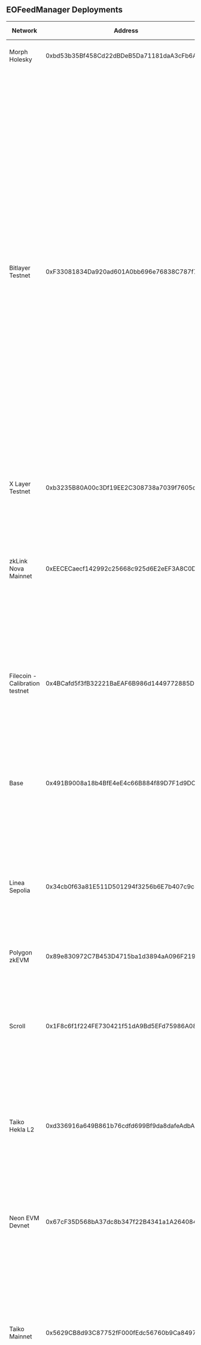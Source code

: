 ## EOFeedManager Deployments

| Network                        | Address                                    | Supported Symbols                                                                                                                                                                                                                                                                                                                                                                                                                                                                                                                                                                                                                                                                          |
| ------------------------------ | ------------------------------------------ | ------------------------------------------------------------------------------------------------------------------------------------------------------------------------------------------------------------------------------------------------------------------------------------------------------------------------------------------------------------------------------------------------------------------------------------------------------------------------------------------------------------------------------------------------------------------------------------------------------------------------------------------------------------------------------------------ |
| Morph Holesky                  | 0xbd53b35Bf458Cd22dBDeB5Da71181daA3cFb6A10 | BTC/USD, ETH/USD, sFRAX/FRAX, sfrxETH/frxETH                                                                                                                                                                                                                                                                                                                                                                                                                                                                                                                                                                                                                                               |
| Bitlayer Testnet               | 0xF33081834Da920ad601A0bb696e76838C787f76F | ADA/USD, APT/USD, ATOM/USD, AUD/USD, AVAX/USD, BCH/USD, BNB/USD, BRL/USD, BTC/USD, CAD/USD, DOGE/USD, DOT/USD, EOS/USD, ETH/USD, ETHx/ETH, EUR/USD, FIL/USD, GBP/USD, ICP/USD, INR/USD, JPY/USD, KAS/USD, KRW/USD, LDO/USD, LEO/USD, LINK/USD, LTC/USD, MATIC/USD, NEAR/USD, NEO/USD, OP/USD, SHIB/USD, SOL/USD, STX/USD, TON/USD, TRX/USD, UNI/USD, USDT/USD, XAG/USD, XAU/USD, XRP/USD, ankerETH/ETH, cbETH/ETH, lsETH/ETH, mETH/ETH, oETH/ETH, osETH/ETH, rETH/ETH, sFRAX/FRAX, sfrxETH/frxETH, stETH/ETH, swETH/ETH, wBETH/ETH                                                                                                                                                         |
| X Layer Testnet                | 0xb3235B80A00c3Df19EE2C308738a7039f7605dd4 | BTC/USD, ETH/USD, sFRAX/FRAX, sfrxETH/frxETH                                                                                                                                                                                                                                                                                                                                                                                                                                                                                                                                                                                                                                               |
| zkLink Nova Mainnet            | 0xEECECaecf142992c25668c925d6E2eEF3A8C0DCE | ARB/USD, BBTC/USD, BBUSD/USD, BTC/USD, BTCT/USD, ETH/USD, M-BTC/USD, MANTA/USD, STONE/ETH, STONE/USD, SolvBTC/USD, SolvBTCm/USD, USDC/USD, USDT/USD, WBTC/USD, pufETH/ETH, pufETH/USD                                                                                                                                                                                                                                                                                                                                                                                                                                                                                                      |
| Filecoin - Calibration testnet | 0x4BCafd5f3fB32221BaEAF6B986d1449772885D1E | AUD/USD, BTC/USD, ETH/USD, EUR/USD, FIL/USD, GBP/USD, LINK/USD, SOL/USD, USDT/USD, XAU/USD, sFRAX/FRAX, sfrxETH/frxETH, stETH/ETH                                                                                                                                                                                                                                                                                                                                                                                                                                                                                                                                                          |
| Base                           | 0x491B9008a18b4BfE4eE4c66B884f89D7F1d9DC7e | AUD/USD, BTC/USD, ETH/USD, EUR/USD, GBP/USD, LINK/USD, SOL/USD, USDT/USD, XAU/USD, sFRAX/FRAX, sfrxETH/frxETH, stETH/ETH, ynETH/ETH                                                                                                                                                                                                                                                                                                                                                                                                                                                                                                                                                        |
| Linea Sepolia                  | 0x34cb0f63a81E511D501294f3256b6E7b407c9c49 | AUD/USD, BTC/USD, ETH/USD, EUR/USD, GBP/USD, LINK/USD, SOL/USD, USDT/USD, XAU/USD, eBTC/BTC, sFRAX/FRAX, sfrxETH/frxETH, stETH/ETH, swBTC/BTC                                                                                                                                                                                                                                                                                                                                                                                                                                                                                                                                              |
| Polygon zkEVM                  | 0x89e830972C7B453D4715ba1d3894aA096F219f02 | BTC/USD, ETH/USD, sFRAX/FRAX, sfrxETH/frxETH                                                                                                                                                                                                                                                                                                                                                                                                                                                                                                                                                                                                                                               |
| Scroll                         | 0x1F8c6f1f224FE730421f51dA9Bd5EFd75986A08F | ETH/USD, STONE/USD, SolvBTC/USD, SolvBTCb/USD, SolvBTCm/USD, USDC/USD, USDT/USD, USDe/USD, WBTC/USD, pufETH/USD, uniETH/USD, weETH/USD, wrsETH/USD, wstETH/USD                                                                                                                                                                                                                                                                                                                                                                                                                                                                                                                             |
| Taiko Hekla L2                 | 0xd336916a649B861b76cdfd699Bf9da8dafeAdbAD | AUD/USD, BTC/USD, ETH/USD, EUR/USD, GBP/USD, LINK/USD, SOL/USD, USDT/USD, XAU/USD, sFRAX/FRAX, sfrxETH/frxETH, stETH/ETH                                                                                                                                                                                                                                                                                                                                                                                                                                                                                                                                                                   |
| Neon EVM Devnet                | 0x67cF35D568bA37dc8b347f22B4341a1A26408497 | ADA/USD, BTC/USD, DOGE/USD, DOT/USD, ETH/USD, LTC/USD, MATIC/USD, SOL/USD, TRX/USD, XRP/USD, sFRAX/FRAX, sfrxETH/frxETH, stETH/ETH                                                                                                                                                                                                                                                                                                                                                                                                                                                                                                                                                         |
| Taiko Mainnet                  | 0x5629CB8d93C87752fF000fEdc56760b9Ca84979a | AUD/USD, BTC/USD, ETH/USD, EUR/USD, GBP/USD, LINK/USD, LRC/USD, SOL/USD, TAIKO/USD, USDC/USD, USDT/USD, XAU/USD, sFRAX/FRAX, sfrxETH/frxETH, stETH/ETH, ynETH/ETH                                                                                                                                                                                                                                                                                                                                                                                                                                                                                                                          |
| Amoy                           | 0x990AF36cc908B673dFCddB3484A6149D9Ec52706 | ADA/USD, APT/USD, ATOM/USD, AUD/USD, AVAX/USD, BCH/USD, BNB/USD, BRL/USD, BTC/USD, CAD/USD, DOGE/USD, DOT/USD, EOS/USD, ETH/USD, ETHx/ETH, EUR/USD, FIL/USD, GBP/USD, ICP/USD, INR/USD, JPY/USD, KAS/USD, KRW/USD, LDO/USD, LEO/USD, LINK/USD, LTC/USD, MATIC/USD, NEAR/USD, NEO/USD, OP/USD, SHIB/USD, SOL/USD, STX/USD, TON/USD, TRX/USD, UNI/USD, USDT/USD, XAG/USD, XAU/USD, XRP/USD, ankerETH/ETH, cbETH/ETH, lsETH/ETH, mETH/ETH, oETH/ETH, osETH/ETH, rETH/ETH, sFRAX/FRAX, sfrxETH/frxETH, stETH/ETH, swETH/ETH, wBETH/ETH                                                                                                                                                         |
| Sepolia                        | 0x538DF563cc3A3b551d8d77d8a37a1F7E23644461 | ADA/USD, APT/USD, ATOM/USD, AUD/USD, AVAX/USD, BCH/USD, BNB/USD, BRL/USD, BTC/USD, CAD/USD, DOGE/USD, DOT/USD, EOS/USD, ETH/USD, EUR/USD, FIL/USD, GBP/USD, ICP/USD, INR/USD, JPY/USD, KAS/USD, KRW/USD, LDO/USD, LEO/USD, LINK/USD, LTC/USD, MATIC/USD, NEAR/USD, NEO/USD, OP/USD, SHIB/USD, SOL/USD, STX/USD, TON/USD, TRX/USD, UNI/USD, USDT/USD, XAG/USD, XAU/USD, XRP/USD, sFRAX/FRAX, sfrxETH/frxETH                                                                                                                                                                                                                                                                                 |
| Blast                          | 0xf5287C417Ec3DeaC99785CFA19E6AA6Ac1F39efb | AVAX/USD, BNB/USD, BTC/USD, ETH/USD, FTM/ETH, MATIC/USD                                                                                                                                                                                                                                                                                                                                                                                                                                                                                                                                                                                                                                    |
| GoChain Testnet                | 0xD6BbDE9174b1CdAa358d2Cf4D57D1a9F7178FBfF | BTC/USD, ETH/USD                                                                                                                                                                                                                                                                                                                                                                                                                                                                                                                                                                                                                                                                           |
| Polygon zkEVM Cardona Testnet  | 0x8AF367b161FA897FA7e89262c9b4ECB8BC0D7d56 | BTC/USD, ETH/USD, sFRAX/FRAX, sfrxETH/frxETH                                                                                                                                                                                                                                                                                                                                                                                                                                                                                                                                                                                                                                               |
| Base Sepolia Testnet           | 0xE195541C2F7553e0c515ddf41D5c06a6930aCF15 | BTC/USD, ETH/USD, sFRAX/FRAX, sfrxETH/frxETH                                                                                                                                                                                                                                                                                                                                                                                                                                                                                                                                                                                                                                               |
| Linea                          | 0xe572bCdCcF558aab7C25e61d92AD6ad24fbbc85d | AVAX/USD, BBTC/USD, BBUSD/USD, BNB/USD, ETH/USD, FTM/USD, M-BTC/USD, STONE/USD, SolvBTC/USD, SolvBTCb/USD, SolvBTCm/USD, USDC/USD, WBTC/USD, ezETH/USD, uniEUSD/USD, weETH/USD, wrsETH/USD, wstETH/USD                                                                                                                                                                                                                                                                                                                                                                                                                                                                                     |
| Berachain bArtio               | 0x892684F9E6c13543636817669Acfa2d6FeE499D3 | BTC/USD, DAI/USD, ETH/USD, USDC/USD, USDT/USD, sFRAX/FRAX, sfrxETH/frxETH                                                                                                                                                                                                                                                                                                                                                                                                                                                                                                                                                                                                                  |
| Scroll Sepolia Testnet         | 0xd9Cb7eE6AC506FA32f1A14b0E0988692BF5937A9 | AUD/USD, BTC/USD, ETH/USD, EUR/USD, GBP/USD, LINK/USD, SOL/USD, USDT/USD, XAU/USD, sFRAX/FRAX, sfrxETH/frxETH, stETH/ETH                                                                                                                                                                                                                                                                                                                                                                                                                                                                                                                                                                   |
| Movement EVM Testnet           | 0xB8531fdf2DEE5b8402a5dB7b78C70104417C4e0B | AUD/USD, BTC/USD, ETH/USD, EUR/USD, GBP/USD, LINK/USD, SOL/USD, USDT/USD, XAU/USD, sFRAX/FRAX, sfrxETH/frxETH, stETH/ETH                                                                                                                                                                                                                                                                                                                                                                                                                                                                                                                                                                   |
| Mode                           | 0x844C5E6b307A434fA97E013fd00C61168dCE4697 | ETH/USD, M-BTC/USD, MODE/USD, STONE/USD, USDC/USD, USDT/USD, ezETH/USD, weETH/USD, wrsETH/USD                                                                                                                                                                                                                                                                                                                                                                                                                                                                                                                                                                                              |
| Mode Testnet                   | 0x8c227A18C51a0437C6e57F495573a59638ac35E9 | BTC/USD, ETH/USD, sFRAX/FRAX, sfrxETH/frxETH                                                                                                                                                                                                                                                                                                                                                                                                                                                                                                                                                                                                                                               |
| Holesky                        | 0x723BD409703EF60d6fB9F8d986eb90099A170fd0 | ADA/USD, APT/USD, ATOM/USD, AUD/USD, AVAX/USD, BCH/USD, BNB/USD, BRL/USD, BTC/USD, CAD/USD, DAI/USD, DOGE/USD, DOT/USD, EOS/USD, ETH/USD, ETHx/ETH, EUR/USD, FIL/USD, FTM/ETH, GBP/USD, ICP/USD, INR/USD, JPY/USD, KAS/USD, KRW/USD, LDO/USD, LEO/USD, LINK/USD, LTC/USD, MATIC/USD, NEAR/USD, NEO/USD, OP/USD, SHIB/USD, SOL/USD, STONE/ETH, STX/USD, TON/USD, TRX/USD, UNI/USD, USDC/USD, USDT/USD, XAG/USD, XAU/USD, XRP/USD, ankerETH/ETH, cbETH/ETH, eBTC/BTC, ezETH/ETH, lsETH/ETH, mETH/ETH, oETH/ETH, osETH/ETH, pufETH/ETH, rETH/ETH, rsETH/ETH, rswETH/ETH, sFRAX/FRAX, sfrxETH/frxETH, stETH/ETH, swBTC/BTC, swETH/ETH, uniETH/ETH, wBETH/ETH, weETH/ETH, weETHs/ETH, ynETH/ETH |

## EOFeedAdapter Deployments

| Network                        | Symbol                    | Address                                    |
| ------------------------------ | ------------------------- | ------------------------------------------ |
| Morph Holesky                  | BTC/USD                   | 0x185170f20aAcf5A5cab70A76c79fD53767f14cd2 |
| Morph Holesky                  | ETH/USD                   | 0x748D8Aa7edc49E928f6D12A64AaFbb225cBa56fC |
| Morph Holesky                  | sFRAX/FRAX                | 0x6B2EDF51ea8c98A53594a74b3996c3A796F1D42f |
| Morph Holesky                  | sfrxETH/frxETH            | 0x968aa7F822934908F3FE645E372a5A587b9BcDbB |
| Bitlayer Testnet               | ADA/USD                   | 0xb855Ad363928f4833a24dB07b718CEb070f8C5ca |
| Bitlayer Testnet               | APT/USD                   | 0x9cb71828F7506bcA26F6C475Dfc28ffc5A502f08 |
| Bitlayer Testnet               | ATOM/USD                  | 0x143396c286299896862d705505B55b77AC7e0e2F |
| Bitlayer Testnet               | AUD/USD                   | 0x7b89Fdc598AF5d6Ca609307A7D0713a3Eb6867a9 |
| Bitlayer Testnet               | AVAX/USD                  | 0x08039C7CC30fcCe80b45b810b012b92420846dF9 |
| Bitlayer Testnet               | BCH/USD                   | 0x81B22DDc140C822EE4eD11e77cf0C5b8a92F362B |
| Bitlayer Testnet               | BNB/USD                   | 0x8D45AE571feA5719f15B51E2aa684fB3FF6d20a2 |
| Bitlayer Testnet               | BRL/USD                   | 0x8e30542009822019283225A59Eb5463135eA778f |
| Bitlayer Testnet               | BTC/USD                   | 0x165F97586cd7689ED0Aa5500A97E14E87F3a87BF |
| Bitlayer Testnet               | CAD/USD                   | 0xeCe636195C77181f88E077b472f62255A150624B |
| Bitlayer Testnet               | DOGE/USD                  | 0xcDA48722047e2C206647a78C6C74060b7925275B |
| Bitlayer Testnet               | DOT/USD                   | 0xd3E1a16304e17Dab85447155585A1707B5A8d9f8 |
| Bitlayer Testnet               | EOS/USD                   | 0x2966f5e1449D5ff7686e22e9b8096841e683092E |
| Bitlayer Testnet               | ETH/USD                   | 0xadB21914FaD3dca0B4725eb22813655d7C45A2bE |
| Bitlayer Testnet               | ETHx/ETH                  | 0x551231517a1C4D2C27FcB3D8a275a44B7644eAD6 |
| Bitlayer Testnet               | EUR/USD                   | 0x4dF0998e65c3C0733FAC56C11440D5f053e03aF7 |
| Bitlayer Testnet               | FIL/USD                   | 0x722fD8566e52627f181554166C4Ba0eB847DBEe9 |
| Bitlayer Testnet               | GBP/USD                   | 0x8347C5fdF99d292f978c95Efd9D61e5067F4D3D8 |
| Bitlayer Testnet               | ICP/USD                   | 0x615B1A26BFc4636fbc7242ae480c1AA45B27fe0d |
| Bitlayer Testnet               | INR/USD                   | 0x4c710BeBC8fd48d8a4Ae77b85aED5b87b0A18144 |
| Bitlayer Testnet               | JPY/USD                   | 0x202478ac40b5dcB474db35e259Cabb7aa64a951a |
| Bitlayer Testnet               | KAS/USD                   | 0xD264368334AA061b73DdF7e7eD911180708e1645 |
| Bitlayer Testnet               | KRW/USD                   | 0xd9332d3486e00499667e3a962a34E21a647C1533 |
| Bitlayer Testnet               | LDO/USD                   | 0x89412BDAbea1C292254f3167e167bd06950e0ef6 |
| Bitlayer Testnet               | LEO/USD                   | 0x441Ec9Ce3E1B515237711FCE78c325EA03Dd066E |
| Bitlayer Testnet               | LINK/USD                  | 0xdB9efE621Af8Bd359135c41221F61Ab59B4ee99f |
| Bitlayer Testnet               | LTC/USD                   | 0x97dFf5A7Aa0A736388D9ee02010A655eA7fCFCa3 |
| Bitlayer Testnet               | MATIC/USD                 | 0x58C2E1C2C8eA6dc765b1f56Eb81C890BEB5231E7 |
| Bitlayer Testnet               | NEAR/USD                  | 0x0A33Ca3f69DdF70edA6AF26f3516589b22b9AD55 |
| Bitlayer Testnet               | NEO/USD                   | 0x078b173e2C286Bd4F20221131B9ad5C919f4C744 |
| Bitlayer Testnet               | OP/USD                    | 0xC6BA3a880c89a1db60a9f41AB84C81E548342f04 |
| Bitlayer Testnet               | SHIB/USD                  | 0x390Eb4650f2E73e24C6f57ad48fc68D7C28F600E |
| Bitlayer Testnet               | SOL/USD                   | 0x432E6478e9C83d7B1dE566F36ce3873916cf57A2 |
| Bitlayer Testnet               | STX/USD                   | 0xC1Cf10B7769a795d1Dfc91B8D947c574581fe23B |
| Bitlayer Testnet               | TON/USD                   | 0x2A74070B76b1c45475Da45E5d66444cD9D54423a |
| Bitlayer Testnet               | TRX/USD                   | 0x557B0CAE952Bc52d11Bfa049282E21808083171E |
| Bitlayer Testnet               | UNI/USD                   | 0xfb2515Df69e4aBc4fD702743999655C11F134753 |
| Bitlayer Testnet               | USDT/USD                  | 0x421259f16EC3cEA966725Beb2D8611183e077CD6 |
| Bitlayer Testnet               | XAG/USD                   | 0xc5e69e507FBf8f1B84A7a3728c42f28cD430fb05 |
| Bitlayer Testnet               | XAU/USD                   | 0x1cCD9CF271be29b53ce18Ed19DCa0198ddda30B0 |
| Bitlayer Testnet               | XRP/USD                   | 0xb3134AE991928920bA564D29058Cb23Eb48EAb2F |
| Bitlayer Testnet               | ankerETH/ETH              | 0xef60EF01d88dA84513DE454bCcfE13Baa4093441 |
| Bitlayer Testnet               | cbETH/ETH                 | 0x282eA67950489FCE176E470d62E4ddEF170aECE9 |
| Bitlayer Testnet               | lsETH/ETH                 | 0xCa329AC7eeCF2fa3a69cb6bc62bd41e433ADd200 |
| Bitlayer Testnet               | mETH/ETH                  | 0xbE181af28b75CB7E4B2a355FdD59bd01b326c597 |
| Bitlayer Testnet               | oETH/ETH                  | 0x50E61B5C8172BBf82674c68aeFA31B6838d904E2 |
| Bitlayer Testnet               | osETH/ETH                 | 0x119ee33125c96F6f4c260AB25638AA5A9d9f7119 |
| Bitlayer Testnet               | rETH/ETH                  | 0x4BD95F68A1c338910E60c00Ee904BC9C23Ce8bE7 |
| Bitlayer Testnet               | sFRAX/FRAX                | 0x64a54AD6B4BeA6B5d5958859c2BF6cd02525e9DE |
| Bitlayer Testnet               | sfrxETH/frxETH            | 0x53430aA3656f7e5183E8626D3295d7042e3e1DF3 |
| Bitlayer Testnet               | stETH/ETH                 | 0x200fEB8216fE6F6C6604B61f92A8d5D5C16cCfA1 |
| Bitlayer Testnet               | swETH/ETH                 | 0x83D5CE8723f8aE145c16b36fbD5F5a25dFE7D285 |
| Bitlayer Testnet               | wBETH/ETH                 | 0x2c25168a142da6370795D74CebA90CDd5923C55c |
| X Layer Testnet                | BTC/USD                   | 0x951061CF0EDF4bE6350261abB75A8F2108cBC16d |
| X Layer Testnet                | ETH/USD                   | 0x21d3BC521C68801f5fC4fb1c88C305b24ab85835 |
| X Layer Testnet                | sFRAX/FRAX                | 0x4CD5EBde6F1509492F919c38E33740D0862afab0 |
| X Layer Testnet                | sfrxETH/frxETH            | 0xBe639791b56078FECa44AF6bBc9AF1A2C0E02155 |
| zkLink Nova Mainnet            | BTC/USD                   | 0x8d718854B469F87C708ED00842084e21684E649f |
| zkLink Nova Mainnet            | BTC/USD (8 decimals)      | 0xEC4e9989e6b8433fbc0b2A1D96CcC37A4c67FAB5 |
| zkLink Nova Mainnet            | ETH/USD                   | 0xF2c007b7392d05A58A68D9eC22599d6C444Af8a4 |
| zkLink Nova Mainnet            | ETH/USD (8 decimals)      | 0xe28AEbAa3Ec11B0a4a5FaF69ef3e84D985DdE27c |
| zkLink Nova Mainnet            | USDT/USD                  | 0xEd4cFfD935f97872E790Cadf47aE749df2A014F9 |
| zkLink Nova Mainnet            | USDT/USD (8 decimals)     | 0x0c4516a820D22e790D495bEB7555c5edb65F1136 |
| zkLink Nova Mainnet            | USDC/USD                  | 0x7146E6B0538308Daad8E54604F9C60aF80cc102e |
| zkLink Nova Mainnet            | USDC/USD (8 decimals)     | 0x258b3411bd7EE5cCFc431B6fb2a606febd9df1d0 |
| zkLink Nova Mainnet            | pufETH/ETH                | 0xC4eCB78d1E29a9E4cCa639D64C5C3Fc75E36D1Eb |
| zkLink Nova Mainnet            | STONE/ETH                 | 0x0D7DBA084e45fE6777812EA7ffB17f3C0863526C |
| zkLink Nova Mainnet            | MANTA/USD                 | 0x79624c2B57c312aCBd79b26B531dD9b29A7afBb7 |
| zkLink Nova Mainnet            | MANTA/USD (8 decimals)    | 0x1603bA93278584778ACb61FD6E1e83A8745eA68d |
| zkLink Nova Mainnet            | ARB/USD                   | 0x684007a99E9A6FCACc65B42b03746faC36Fe6eB6 |
| zkLink Nova Mainnet            | ARB/USD (8 decimals)      | 0x19d9f02E3E8A74476A27661dedf5f78E499B8dF9 |
| zkLink Nova Mainnet            | BTCT/USD                  | 0x86EaE512798bA5C6f8B74978Cda821c700993dfC |
| zkLink Nova Mainnet            | BTCT/USD (8 decimals)     | 0x7746b87d278Eb295c34C56e6DBFeDDa136F00B41 |
| zkLink Nova Mainnet            | SolvBTC/USD               | 0xE9eD6ceF4a64823D605bca1B49D727E2c7e058d5 |
| zkLink Nova Mainnet            | SolvBTC/USD (8 decimals)  | 0x37119C5Afa7A1f3E51919776B3DB3c9831F511Fb |
| zkLink Nova Mainnet            | M-BTC/USD                 | 0x8efCA6D1020038B8Cbc98ae44Ca79c44A2D17237 |
| zkLink Nova Mainnet            | M-BTC/USD (8 decimals)    | 0x03Ff1A38ddD6Bad6338723b98b0f38daAdae4298 |
| zkLink Nova Mainnet            | BBTC/USD                  | 0x830E441E99Bf49F654de2dDB6B7e9df867b83d48 |
| zkLink Nova Mainnet            | BBTC/USD (8 decimals)     | 0x5fAfd80ceF6BFb8eBf9876077f2E6b9532170E4e |
| zkLink Nova Mainnet            | BBUSD/USD                 | 0xE08c27ca8507f56f324Ed029898Bdb99Dec89b8D |
| zkLink Nova Mainnet            | BBUSD/USD (8 decimals)    | 0x6B60fce1DF3cD674F0ECC07D332cBd784e382ED8 |
| zkLink Nova Mainnet            | pufETH/USD                | 0x8b54a4642B61c6cD652efEE6e55D0a15C6d0A478 |
| zkLink Nova Mainnet            | pufETH/USD (8 decimals)   | 0x689D165052288297b8240f55059DAec51C3CA0F4 |
| zkLink Nova Mainnet            | STONE/USD                 | 0x872eEdf3485122B973a8Bd14b007aceF14f2F67c |
| zkLink Nova Mainnet            | STONE/USD (8 decimals)    | 0xed4370303dED4b82e9B0F06Fd0BD0344E58c633e |
| zkLink Nova Mainnet            | WBTC/USD                  | 0xfC9cf84887ef1C737Bf648923e89819077BCFf69 |
| zkLink Nova Mainnet            | WBTC/USD (8 decimals)     | 0xC9B6c0d45173C2FF5b87222281D2D9fd9a78CD7f |
| zkLink Nova Mainnet            | SolvBTCm/USD              | 0x95A9eBa556DdC9501e2e4240Dd99b60d96efeAf9 |
| zkLink Nova Mainnet            | SolvBTCm/USD (8 decimals) | 0xd18a24341a82d4Aa5f2e6f554093E2292Cd956C7 |
| Filecoin - Calibration testnet | AUD/USD                   | 0x6243357B9241Fe9C3BAfbA79DeD3300a855113FA |
| Filecoin - Calibration testnet | BTC/USD                   | 0x705256d9B37950628F97A1a8De7Ab557345a0A80 |
| Filecoin - Calibration testnet | ETH/USD                   | 0x2bada837140A310f4A1d9D0e7fab114da6b87031 |
| Filecoin - Calibration testnet | EUR/USD                   | 0x7C01e105B9c3772Bc72ef55F450b9B96f81EDE82 |
| Filecoin - Calibration testnet | FIL/USD                   | 0x335C47CF754cf7f5d6DF78EF9fAb065aa5988D89 |
| Filecoin - Calibration testnet | GBP/USD                   | 0x2Af9bb239936aC3e5a35CC804CD09a8CF3B589e7 |
| Filecoin - Calibration testnet | LINK/USD                  | 0x7E8326Fd75aCa5A7dF43E999A1119c392EDFC93a |
| Filecoin - Calibration testnet | SOL/USD                   | 0x7E3e2953d69890f6B7E5831144986113E9199593 |
| Filecoin - Calibration testnet | USDT/USD                  | 0x30f43F80279b7BB1b9206896DB90Aabf69494c16 |
| Filecoin - Calibration testnet | XAU/USD                   | 0x8609B3087D473cD2B6bc7674dD54FF13c909027f |
| Filecoin - Calibration testnet | sFRAX/FRAX                | 0xd56f6CC400f3bFC77faeC4bBb1e0400c6A26A925 |
| Filecoin - Calibration testnet | sfrxETH/frxETH            | 0x626A1Cb309289Eb542710D6093C6341562769983 |
| Filecoin - Calibration testnet | stETH/ETH                 | 0x0834Bb4baf2758a3642636C89D18F97ED6672D1C |
| Base                           | AUD/USD                   | 0x4072177C6aB454510983C301fD2060b02D8Cb52D |
| Base                           | BTC/USD                   | 0x05dF91Ec5e5B223Df89E409E01CbE5cB44369F8B |
| Base                           | ETH/USD                   | 0x97C97F24650e222aFF5EF8e2B2F610dACD186731 |
| Base                           | EUR/USD                   | 0x9Cf7871391BdA5DB24abE87Ae20d2149F3Fe9C68 |
| Base                           | GBP/USD                   | 0x21F38dCA23aBF45F5848303b99Ba512C910F82f9 |
| Base                           | LINK/USD                  | 0x8CBfd860E3BD40911d7f71797DC68Dfe3f1AF830 |
| Base                           | SOL/USD                   | 0x1Bd39aA372dC912deab00bAB0ee80C1767e16e24 |
| Base                           | USDT/USD                  | 0x418005Deca2fBdEa5ed9c988B1447599Bc600E3e |
| Base                           | XAU/USD                   | 0xa3c8DE7fb75015dd39e9de287234C7C4C00E83d8 |
| Base                           | sFRAX/FRAX                | 0xbA2AB82885e5df1669189f93Ec515694CbcF4128 |
| Base                           | sfrxETH/frxETH            | 0x5eAb412237F159b3F1ED5755B48F04d48f301A4F |
| Base                           | stETH/ETH                 | 0xDb13C5667e59576BFd8dDa083330C733E7497c63 |
| Base                           | ynETH/ETH                 | 0x65Ae07DA9E3B2ffc6a569D8Cb1F880e04a9B37bb |
| Linea Sepolia                  | AUD/USD                   | 0x64886Ce45C88BBe6c7D2225A0f5b4081623309e3 |
| Linea Sepolia                  | BTC/USD                   | 0xd21c79a509296234269c7cF49537E10b077C882C |
| Linea Sepolia                  | ETH/USD                   | 0x8393197b0eE1a78CEA179CBA5A2Ad8497B9b9c3B |
| Linea Sepolia                  | EUR/USD                   | 0x5C195E0911ec99345C0F43332d7BFcb156189233 |
| Linea Sepolia                  | GBP/USD                   | 0x4D57C4Fa1B63041303fADd7d3401D6050430faf8 |
| Linea Sepolia                  | LINK/USD                  | 0xFfE52F120d3c988Ad7f6543f1460f5d368F79B01 |
| Linea Sepolia                  | SOL/USD                   | 0xf9C20E4EBd624e1f65D0D177dC8FAC5db7595E70 |
| Linea Sepolia                  | USDT/USD                  | 0x16D93fE7750eff465d8cD0aF4508FAD13d184dD0 |
| Linea Sepolia                  | XAU/USD                   | 0xd85A2866333cE1aeb8Aa31502ab275864912cb51 |
| Linea Sepolia                  | eBTC/BTC                  | 0xdF2823B2cAA4C5c77Cc209be31DAFdaE3A88b719 |
| Linea Sepolia                  | sFRAX/FRAX                | 0xD1f114DBB13e021D9CFeB53B21B4f647B50E2Bf7 |
| Linea Sepolia                  | sfrxETH/frxETH            | 0x88eDC5A5cbB9D7dA0BF5131b1d4AAbFF08C46F76 |
| Linea Sepolia                  | stETH/ETH                 | 0x854216C6070245C361964be54FD458A7eec43EBd |
| Linea Sepolia                  | swBTC/BTC                 | 0xE17328c46002a344b051e0FA3312A53D17E2b86b |
| Polygon zkEVM                  | BTC/USD                   | 0x69F0eDb06B031fF24592a30c900467dAa1989288 |
| Polygon zkEVM                  | ETH/USD                   | 0xDa2F54B9ed722CCd846240bd21D6e121851AA18c |
| Polygon zkEVM                  | sFRAX/FRAX                | 0x36816D4eC751424ef010D75a11205bCdC59d669E |
| Polygon zkEVM                  | sfrxETH/frxETH            | 0x7f9362ee89ca2c4d31d3Ce7aBA6aa6B2406E0A54 |
| Scroll                         | ETH/USD                   | 0x4b23c22Bfb67854355B4849F89bd54FaD531C819 |
| Scroll                         | ETH/USD (8 decimals)      | 0xc8C1a9D869d85b70f1A6062D95d5F4D7dF7cb9Ae |
| Scroll                         | USDT/USD                  | 0x27BB07236F99FD5E76071EA62b2a1Dae50E539F9 |
| Scroll                         | USDT/USD (8 decimals)     | 0xD69be4CB41A05e3293f1Af3DF07C5f9D7F437FD9 |
| Scroll                         | USDC/USD                  | 0xdbE5c9C50f59B68C5aD58E9d6e46214cE966A661 |
| Scroll                         | USDC/USD (8 decimals)     | 0x78d613da0e7EE0dA0cF88676Bd3e48350fEc76D4 |
| Scroll                         | STONE/USD                 | 0x5B46B30fd0a47aab5a72a89bc49234f0cBF6190c |
| Scroll                         | STONE/USD (8 decimals)    | 0x80275fF847E8Dcf8d27Fe8C40a89B5940D869991 |
| Scroll                         | WBTC/USD                  | 0xFAaac87a45bCb39C318615BfBadbE396533eC460 |
| Scroll                         | WBTC/USD (8 decimals)     | 0x7A7eeA8d6c68824144b685c1231617C34294C702 |
| Scroll                         | weETH/USD                 | 0x4E0DDc4F9FE31455bcEF32B87fb9c74D8C7A84eD |
| Scroll                         | weETH/USD (8 decimals)    | 0xDE84731EBCfcAcAfB5F857392bcdC27d32A701d7 |
| Scroll                         | pufETH/USD                | 0xED5cc1a33102F130c7F0E59cbC592eeBeeB5D66c |
| Scroll                         | pufETH/USD (8 decimals)   | 0xbE98CE9e43E7496aE92363974CD0ae7A608EC694 |
| Scroll                         | uniETH/USD                | 0x46cBbC7c24B86Dc605AC5781421e1e0A6296fcea |
| Scroll                         | uniETH/USD (8 decimals)   | 0x92978b69ED8fc5618FfA707868Fa730B687Fb898 |
| Scroll                         | wrsETH/USD                | 0x4827c39eA8f3eeAc1f66590f394AA35333327eC0 |
| Scroll                         | wrsETH/USD (8 decimals)   | 0x08f5a540A48d1a91e97CaeA066dB90c9c63Bf6D9 |
| Scroll                         | SolvBTC/USD               | 0x7A05F4F3353A2509Fe6B2FeDE96faa9d17bb162a |
| Scroll                         | SolvBTC/USD (8 decimals)  | 0x7C77Ae8492ac6c50890d95d4b0ba3C42f78dD212 |
| Scroll                         | SolvBTCb/USD              | 0x9b462D87d43eA2Fb412e0263d8c9B30a3dbAC2f0 |
| Scroll                         | SolvBTCb/USD (8 decimals) | 0x243cBCB11C685B7ca88472ab3C6F2c587804Fc7d |
| Scroll                         | SolvBTCm/USD              | 0xCBd27d921cED2368414C9ab46549da5B2816080f |
| Scroll                         | SolvBTCm/USD (8 decimals) | 0x5DCcBfEDb4F8750774B5d3e079247d109cB89ec0 |
| Scroll                         | USDe/USD                  | 0x122Fa0e098dc9f9031b25C6B0572Be455Da1BD84 |
| Scroll                         | USDe/USD (8 decimals)     | 0x5E22Fccc027Dff8Ee45819576e7Ee0822955562c |
| Scroll                         | wstETH/USD                | 0x062fF53fC3e4053c5189950D1ABF20a9D54C07a8 |
| Scroll                         | wstETH/USD (8 decimals)   | 0x5F86e1De3dCdb61ADE916c1BFC85F4E047e83588 |
| Taiko Hekla L2                 | AUD/USD                   | 0x6C2E7fdA1C5bB93B9c10AF1c7f516DBE30cD82ab |
| Taiko Hekla L2                 | BTC/USD                   | 0x4A0aDea3d3f27475B52D3b0A201fd15702d9854E |
| Taiko Hekla L2                 | ETH/USD                   | 0x1Ee2487e186e4dcF2446A0E0dE21bf3F906303f2 |
| Taiko Hekla L2                 | EUR/USD                   | 0x4DF9A79d7C5D80718609ECe741EfEc07B19479F0 |
| Taiko Hekla L2                 | GBP/USD                   | 0xb1C902e9472019aF412BA9689D769a58916De9F8 |
| Taiko Hekla L2                 | LINK/USD                  | 0x5AaabDc0685486b4421de719BceEAa8535a0D4cA |
| Taiko Hekla L2                 | SOL/USD                   | 0xe5852e821Ef80227aAe2736766bE4D2dE034A0F3 |
| Taiko Hekla L2                 | USDT/USD                  | 0xe286EE8b802b46f3D1ab05929a7eEF3D9217F183 |
| Taiko Hekla L2                 | XAU/USD                   | 0x8ba129baB3baCEE84A91c24FFb172597dCedc052 |
| Taiko Hekla L2                 | sFRAX/FRAX                | 0xc5Ed688e683fa876907A42d310b01297F43cf791 |
| Taiko Hekla L2                 | sfrxETH/frxETH            | 0xabd27A44C82da8feE2921c743C03f6776e78255a |
| Taiko Hekla L2                 | stETH/ETH                 | 0xd77C1B0E0E0EE7725cEca46fCca81636be8dCF2F |
| Neon EVM Devnet                | ADA/USD                   | 0xA04f9bE3375ca69675329b30C57194FAdDcf0199 |
| Neon EVM Devnet                | BTC/USD                   | 0x7E8772201b1b2a46F0c2dbf89636cD097dB5e8E2 |
| Neon EVM Devnet                | DOGE/USD                  | 0x69d9EA380Ffdce6C450fCAD6706F96c3A2F058b3 |
| Neon EVM Devnet                | DOT/USD                   | 0x99D003ce1266abbb5709a9d6F83Fd1d5d46ec49D |
| Neon EVM Devnet                | ETH/USD                   | 0x320C05c215C3Ec9Eeca51AF47Cb6913A7C737771 |
| Neon EVM Devnet                | LTC/USD                   | 0x72f5125417C5Da95b16A153e9b39a81c255bF47e |
| Neon EVM Devnet                | MATIC/USD                 | 0xBD5a6d0C84d84F5bd7B9f904Dad9c2C78D978216 |
| Neon EVM Devnet                | SOL/USD                   | 0x18aCE21fEF6dB7De1DB6AdCe018F163a61BDC4AE |
| Neon EVM Devnet                | TRX/USD                   | 0xA729854588Ee47684971D90F100DB77F5Cf7a0fD |
| Neon EVM Devnet                | XRP/USD                   | 0xc5F8EA3b511CC718C755Af91A0f7FDf7C1549a6a |
| Neon EVM Devnet                | sFRAX/FRAX                | 0xe0E8eF1e9301281bA631E0eCB01111f1f0BC4a50 |
| Neon EVM Devnet                | sfrxETH/frxETH            | 0xA3F6d3D0a3F433c058b5BC91EE983B1A2B5a7A8d |
| Neon EVM Devnet                | stETH/ETH                 | 0xa22C2c6Cb7276653d4386d9851CBFAABBd737329 |
| Taiko Mainnet                  | AUD/USD                   | 0xd6a07472dbFd5C79bD0e2FD47cc496d6fcCE89a4 |
| Taiko Mainnet                  | BTC/USD                   | 0x489629Df7a01A48f96153b310bfa79A1aACB7Ac0 |
| Taiko Mainnet                  | ETH/USD                   | 0x563E5E0d2EC82e436536fFE6F18C862c98F4DBa5 |
| Taiko Mainnet                  | EUR/USD                   | 0xD65E9002E2108E701c9Df23A8f2594E6AF383298 |
| Taiko Mainnet                  | GBP/USD                   | 0x7b27373e7198cF90EBb4264a5Cd7A37EE4EC212d |
| Taiko Mainnet                  | LINK/USD                  | 0x5346BA1Fa09Ea35FA3AB4caF254F943E83D7B753 |
| Taiko Mainnet                  | LRC/USD                   | 0xbbe6Bf7a638E4e893Fc6Ba8B3D6B7D14d2E11FA2 |
| Taiko Mainnet                  | SOL/USD                   | 0x9e62495a387e3dC2323D307F061b1F56e3123952 |
| Taiko Mainnet                  | TAIKO/USD                 | 0x13bC1C8c5Dd633C6f26Cf66CC2BaCc6F94D5e2a7 |
| Taiko Mainnet                  | USDC/USD                  | 0x4066972e98B9413Ce8C78f95A71B1c183c4972f2 |
| Taiko Mainnet                  | USDT/USD                  | 0x8bD7e8E75f10294b57c5199b6fcF64E4FbbCdc63 |
| Taiko Mainnet                  | XAU/USD                   | 0xade7bBcD68145Df861dD632F41256EF3D84dC567 |
| Taiko Mainnet                  | sFRAX/FRAX                | 0x6E1FbAFeaaC3D1489B3987282d9cD3fd47F30D66 |
| Taiko Mainnet                  | sfrxETH/frxETH            | 0x2feE5831c737B2a304f571FbC0A46F73Bd493B59 |
| Taiko Mainnet                  | stETH/ETH                 | 0x129625a4980F5AA72B8FEF932d0AEccE2E6984a7 |
| Taiko Mainnet                  | ynETH/ETH                 | 0x7C8EFcBbC9a45ec429Ae475c9EE7EFCb044a1094 |
| Amoy                           | ADA/USD                   | 0x4b841bE456dA135CCb2e666C2a60471cf1B1A3fb |
| Amoy                           | APT/USD                   | 0x4bD274CE1374AC7eAAB6246DC2a7B0dDb823182e |
| Amoy                           | ATOM/USD                  | 0xbC871398b465b001c489563369110146B0539A90 |
| Amoy                           | AUD/USD                   | 0x906aEF0B7F5EbC1933a16a5b0cDC6A27da3B9eEA |
| Amoy                           | AVAX/USD                  | 0xc52294A635ac9B5Af9Af2Cd48C7182b9540664f3 |
| Amoy                           | BCH/USD                   | 0x80C1E9a3c9A1A4Dc4781AcEC44407AF6EE32faaB |
| Amoy                           | BNB/USD                   | 0x2C48470038A1D24Ab73C9b283Fa2C507fF331DcB |
| Amoy                           | BRL/USD                   | 0x6A71af754544C485AbF9ED04E170FE0730e3B163 |
| Amoy                           | BTC/USD                   | 0xEff9941e2F83A39ac37d5b79089C7d6eb7CA4FD7 |
| Amoy                           | CAD/USD                   | 0xCDb8aA24FB348D7f6eD03a2417207d1Ad20b8c26 |
| Amoy                           | DOGE/USD                  | 0x03377811aB5627A4810C26B285a020335f914b3c |
| Amoy                           | DOT/USD                   | 0xE31C4707eF2cAE3F333943C1ebEC4d540f5EFf10 |
| Amoy                           | EOS/USD                   | 0xE00a9835EB0B1c4908203c33642bf802DB61396B |
| Amoy                           | ETH/USD                   | 0x7D706B4D623e981E2AD04769274037E2B90990EA |
| Amoy                           | ETHx/ETH                  | 0x5E19e58DC5E0b7e1b50F76294055e71f78926456 |
| Amoy                           | EUR/USD                   | 0xA05aED7e4A876DFD6086057a91DA89e0F09FFdE6 |
| Amoy                           | FIL/USD                   | 0x171C05aAC9db916d8BE2a0B29881CD05F04c67bF |
| Amoy                           | GBP/USD                   | 0xb0E8e08260ac9482706BE62A04f88f1eA44EeEbc |
| Amoy                           | ICP/USD                   | 0x38Cc357896D6714849F4b01c6772ee1514a36F24 |
| Amoy                           | INR/USD                   | 0xeDcD07BCc24378f3a895b915A363476E12B120Dd |
| Amoy                           | JPY/USD                   | 0xa1764Fc5F1A47cF99375e0e26841C48d25083A11 |
| Amoy                           | KAS/USD                   | 0x157afE9543958e630bc9E279eAB9c9Aa3e6157d2 |
| Amoy                           | KRW/USD                   | 0x7C0A96351e3b5C48B3Af22e6a98d3a95D727ba23 |
| Amoy                           | LDO/USD                   | 0x4d078e9ab9F966fe759631235371fa3fcE06e2BB |
| Amoy                           | LEO/USD                   | 0xf9763B3502B4657210fc964791F70aaa38CEAefa |
| Amoy                           | LINK/USD                  | 0xFd4C3D545332C16dE431F051F2a42329A9F64D88 |
| Amoy                           | LTC/USD                   | 0xa2dCD1c4836450EAfb0F0695CacB2f6484504be4 |
| Amoy                           | MATIC/USD                 | 0x873E8709F757a1f89a22893ff40583A7747508ca |
| Amoy                           | NEAR/USD                  | 0xB6e70900D0fC23d26eAc04fCC4AaFE642218E1e6 |
| Amoy                           | NEO/USD                   | 0xb9646fc57d750F3c19C1aB417f5Fe835045be1BF |
| Amoy                           | OP/USD                    | 0x059DFE0ddcf3062135dcB14618E31944B6CdE4e2 |
| Amoy                           | SHIB/USD                  | 0x52678E7e0D287F44cC45c2384Da2cF8D3eF83e87 |
| Amoy                           | SOL/USD                   | 0xd546fC0a4406c13FD326D9c0d817C9016851C978 |
| Amoy                           | STX/USD                   | 0x4f83992B05037A7EdEdeB5C1665Aa2BF61ab2644 |
| Amoy                           | TON/USD                   | 0xDF324e348C9393FA5cBdB1a0a1a11e1E73799018 |
| Amoy                           | TRX/USD                   | 0x34A425FD96eF51DBC2c7cE794B77662dEf3dAFdE |
| Amoy                           | UNI/USD                   | 0x6253e8B5b132B785d5c2178e021F02dcD12213C4 |
| Amoy                           | USDT/USD                  | 0x08221fdE81bA6a8986d58Deeb1C0165792D77Ccd |
| Amoy                           | XAG/USD                   | 0xbBa3419aa4F15832FCC877eDA92a64Bd7166b3d4 |
| Amoy                           | XAU/USD                   | 0x92201636AAeeAdC7E30A34574D9E3b388617d45f |
| Amoy                           | XRP/USD                   | 0x2B2C51F1d46124cF8702fDF637d08CB6C217FAea |
| Amoy                           | ankerETH/ETH              | 0xe86B0e17eC01aF61c0ed3534dC20a63D01980AFE |
| Amoy                           | cbETH/ETH                 | 0x03aD3111515f9EDd4CA651e247E832c53D4D81ee |
| Amoy                           | lsETH/ETH                 | 0xF5716D630541B063912e665325563E024b94aeAf |
| Amoy                           | mETH/ETH                  | 0xec79f7c81a4e0c9e86Ce1C46328a2701fB047fE3 |
| Amoy                           | oETH/ETH                  | 0xc224F67974067c4694742aAb98e363a0dd174D17 |
| Amoy                           | osETH/ETH                 | 0xa5501a943476E44C823B574d3Fff87CD1B025488 |
| Amoy                           | rETH/ETH                  | 0xec0726d976b608A64c0DAAf17A853429AA37dd2f |
| Amoy                           | sFRAX/FRAX                | 0xaa74EdC555e81C9Bc218Ce03e5fb46657D9eeF94 |
| Amoy                           | sfrxETH/frxETH            | 0xBa05475e3A6E21256e3e19339EF4E721E5AE37FA |
| Amoy                           | stETH/ETH                 | 0xFeD4b84878853E9ff4C164c49054135b2d8a1e50 |
| Amoy                           | swETH/ETH                 | 0x6dEe41f7CE9714D794Df29c6e1a295F46c0e0E44 |
| Amoy                           | wBETH/ETH                 | 0x291158361f15a59Bda20366CA6747D01ABb01Ade |
| Sepolia                        | ADA/USD                   | 0x26493089bd490fcf8Be310fF4E1532a650C7cCae |
| Sepolia                        | APT/USD                   | 0xAA58A21aB58Beb6E0A0c41f5Ac9D68DfaAc53ebb |
| Sepolia                        | ATOM/USD                  | 0x9633cA75c28445c95A26F7A1bB207bFFAA51e733 |
| Sepolia                        | AUD/USD                   | 0xd3e372756C328Dd157Bf844f75CB2246cD92E22a |
| Sepolia                        | AVAX/USD                  | 0xbC0BC9Bd93E60bD01F358D56Fa6497D59be259B2 |
| Sepolia                        | BCH/USD                   | 0xf1551b01db85907831f56523Dc3E22E77F85c8EC |
| Sepolia                        | BNB/USD                   | 0x402e414b4a340Cc354B88326374E0Cb34e42de52 |
| Sepolia                        | BRL/USD                   | 0xD0F595643Bc58D6d5153415f58c798Cd16835b7c |
| Sepolia                        | BTC/USD                   | 0x06Bfb53CBD1cfCC9952079D1ce499FF3B6162132 |
| Sepolia                        | CAD/USD                   | 0xCbF714CC00EAd82Df10F56aabe879338bD848C29 |
| Sepolia                        | DOGE/USD                  | 0x2BDC37fF5a03b947024B5229e23e44A14C02eA8f |
| Sepolia                        | DOT/USD                   | 0x01E5c92B68336ea1311B0Ae2E6947f2FD56f0f6E |
| Sepolia                        | EOS/USD                   | 0x3c0C0A447526855aE4C7c6DD86C9fE0562B2eFce |
| Sepolia                        | ETH/USD                   | 0x37F80C79dA8d278D3f3c8D5Ba7be55578498dE6c |
| Sepolia                        | EUR/USD                   | 0x51d2DbeAe983E57D3f6f6AbDb3eA638A70E4889F |
| Sepolia                        | FIL/USD                   | 0x6492FA075F75c88a89DbcdC4BEA1068B5459faf3 |
| Sepolia                        | GBP/USD                   | 0xe987c8EEb6403Bc6a4A2E9af69e918B4d5aBB0d3 |
| Sepolia                        | ICP/USD                   | 0x2709048b8bc475e76837665392ac4dd40206CE60 |
| Sepolia                        | INR/USD                   | 0xc33d7E909F7eAE316ea2101a849E05602a1e18ba |
| Sepolia                        | JPY/USD                   | 0x735bC565Ab5fc6dea83780FfA29f61A4c8Ea2bc9 |
| Sepolia                        | KAS/USD                   | 0xfF63dDeDe4fa2A720b861b4f33886f57eE88B7e0 |
| Sepolia                        | KRW/USD                   | 0xF6B8Fc356F91749C64dF2e1AAdCf652BCa64b494 |
| Sepolia                        | LDO/USD                   | 0xfdDc8f86A70CEFD831b38696286613c03aE292e0 |
| Sepolia                        | LEO/USD                   | 0xC517cb844175CF0Dc49117e529DDE04b35d0be3B |
| Sepolia                        | LINK/USD                  | 0x4Ea9428fEB858c57EcE7C95b31083A4eCe2730fF |
| Sepolia                        | LTC/USD                   | 0xFfE016516AB34d9FEcf17ab8a61Bbf2875E494C3 |
| Sepolia                        | MATIC/USD                 | 0x1EF2E451fB566E1FB23442688Bb39850e4E0487a |
| Sepolia                        | NEAR/USD                  | 0x2E9eB8F361E65b41Aa5fAeF094107eEef1e6fda0 |
| Sepolia                        | NEO/USD                   | 0xF959b95D76a3f2bEaFcf198842F2dBa6baE593E3 |
| Sepolia                        | OP/USD                    | 0x0821ff66Af192C450EFB45BB40737752BDA02B66 |
| Sepolia                        | SHIB/USD                  | 0xd1EF6EcA7814F558CFE5FB482fAC3886BB992d9B |
| Sepolia                        | SOL/USD                   | 0xfd25Fb525119Bc3F22e9b1fE4DfdEB2B54603B2e |
| Sepolia                        | STX/USD                   | 0x7Cc47eF1D89aE37Fcfa39Fa3f72b9BBcF083efA9 |
| Sepolia                        | TON/USD                   | 0x065643692224BaB03B3d8d15290c22F6b16B294b |
| Sepolia                        | TRX/USD                   | 0xB09221b2c2A0BC2188e218cAc1564E023fc237d1 |
| Sepolia                        | UNI/USD                   | 0x9da0Fa6c2218B503a5849bEe22AEa9BF7EDea568 |
| Sepolia                        | USDT/USD                  | 0xeA74D66E255da58b9ddD906d926544e5cF993eD3 |
| Sepolia                        | XAG/USD                   | 0x5D10eEA20459D9b727b7911F589D5c3F60E5B2C4 |
| Sepolia                        | XAU/USD                   | 0xfe7FD9e2f853F9Ebe6BF117629033fF57F6AE5C7 |
| Sepolia                        | XRP/USD                   | 0xc87B76c74572BE53466591A63895585ae101ff19 |
| Sepolia                        | sFRAX/FRAX                | 0xD7850A2ab5dB36Eb1E63aC11358BF98fC1EaCC5D |
| Sepolia                        | sfrxETH/frxETH            | 0xe2A37B2E89f32289D3915e49aAF65B240611b119 |
| Blast                          | AVAX/USD                  | 0x057C39FD71b74F5f31992eB9865D36fb630ab2ac |
| Blast                          | BNB/USD                   | 0x372b09083afDA47463022f8Cfb5dBFE186f2c13b |
| Blast                          | BTC/USD                   | 0x298232394ACcF738014586880ccbc23c2C6B86A3 |
| Blast                          | ETH/USD                   | 0x4AB67C7e24d94bd70502c44051274195215d8071 |
| Blast                          | FTM/ETH                   | 0xde79aFAE86CAF94775f0388a15fC51059374f570 |
| Blast                          | MATIC/USD                 | 0x4ebFA571bEF94Bd1292eA27EcCD958812986129d |
| GoChain Testnet                | BTC/USD                   | 0xe82aB0ed3Dd37f3609266e49567Db9B99234D45e |
| GoChain Testnet                | ETH/USD                   | 0xB9bc102f443F848dD14Fe4aDfdF987a73e5F594D |
| Polygon zkEVM Cardona Testnet  | BTC/USD                   | 0x21653aD2FEc37d87d3ff041fbfa5070CE6dd8fc2 |
| Polygon zkEVM Cardona Testnet  | ETH/USD                   | 0x5e387cA04d4A52fbeCa458f0C0677184Cae212A1 |
| Polygon zkEVM Cardona Testnet  | sFRAX/FRAX                | 0x742a8DE9a639A509A8dC1eD818A42A0D84E3Ff9c |
| Polygon zkEVM Cardona Testnet  | sfrxETH/frxETH            | 0x8Ec3f0Dc9662c018CACaEC9D4d3E93bf1545CFCE |
| Base Sepolia Testnet           | BTC/USD                   | 0x10Cd3Ee16501d7b754311107555AFE1eBd38CC1e |
| Base Sepolia Testnet           | ETH/USD                   | 0x0022087BD6fdcb4133203a078FcEC79D95e23f9b |
| Base Sepolia Testnet           | sFRAX/FRAX                | 0x7488C5447CaCBAa1EC4Dc1E87a75E97a6bCA4bE7 |
| Base Sepolia Testnet           | sfrxETH/frxETH            | 0xd3cC37fbb038e365D607c3DbeA3C6fB2Bcf34424 |
| Linea                          | AVAX/USD                  | 0xEcD363e4ffe9D0004451648DA2b45E1158c00bF8 |
| Linea                          | BBTC/USD                  | 0x80BD64b434C1841df33B6E4A4cC9D6d625637485 |
| Linea                          | BBTC/USD (8 decimals)     | 0xCEA0CBD56529aba05E7045C05A03f601750627F8 |
| Linea                          | BBUSD/USD                 | 0x58a85C4dc5eE97Cd6C04E658d0A074192Ab07397 |
| Linea                          | BBUSD/USD (8 decimals)    | 0xE78737fA1F3e074b4919b73aBbC9c5805f50930A |
| Linea                          | BNB/USD                   | 0x7464Cc4f3100Cd2e2169d7918030025C8d3E114C |
| Linea                          | ETH/USD                   | 0x22C942d2DE7673435Cc0D10278c8D5e0d8284c65 |
| Linea                          | ETH/USD (8 decimals)      | 0x58B375D4A5ddAa7df7C54FE5A6A4B7024747fBE3 |
| Linea                          | FTM/USD                   | 0x5CC126760258e319548fc8740d7656B08550BF54 |
| Linea                          | M-BTC/USD                 | 0x5Cff09ba7E06C1E082fe5608A46C462421A8d627 |
| Linea                          | M-BTC/USD (8 decimals)    | 0xdd0002c4d2F4e2c6Ad31fa2505e93406d79c6893 |
| Linea                          | STONE/USD                 | 0xA7D8a9B702e3d6BaBF256907bB7eB71174De70D5 |
| Linea                          | STONE/USD (8 decimals)    | 0x07283aa99ed48Fa2F6B4a7e80De2191b4E0D898b |
| Linea                          | SolvBTC/USD               | 0x29427E982B672F6175EB92b880CaD2B046b77153 |
| Linea                          | SolvBTC/USD (8 decimals)  | 0x1B4F9d3DBDC2911bEC74D831d9D3632b0a9d5f19 |
| Linea                          | SolvBTCb/USD              | 0x28d8De7E9EDe55d4ae269426b993cB7bb1A914B1 |
| Linea                          | SolvBTCb/USD (8 decimals) | 0xa1862F8366E12dE4C5C843007B9d6F7717289b74 |
| Linea                          | SolvBTCm/USD              | 0xE868Cc51804b4F5B373b481421783332a8045158 |
| Linea                          | SolvBTCm/USD (8 decimals) | 0x4d6eAfe018dD26C13f34a7e3954168134A0AFF4f |
| Linea                          | USDC/USD                  | 0xB2CF1380705Cedf8503F7253c2dbf2835e2EFA0B |
| Linea                          | USDC/USD (8 decimals)     | 0x6E4cda6DfFAB6b72682Bf1693c32ed75074905D9 |
| Linea                          | WBTC/USD                  | 0x7bDD3Af4604708F3d7B198685f55CC0d8B9Aab01 |
| Linea                          | WBTC/USD (8 decimals)     | 0xdEd5C17969220990de62cd1894BcDf49dC28583E |
| Linea                          | ezETH/USD                 | 0x7EC54fA7ee35a7A6475849D0BffdD7c2850A5301 |
| Linea                          | ezETH/USD (8 decimals)    | 0x1C19C36926D353fD5889F0FD9e2a72570196B4EC |
| Linea                          | uniETH/USD                | 0xA308f1cC8D0b3AAc4fb23316161d4d339ecF4F4F |
| Linea                          | uniETH/USD (8 decimals)   | 0xADb511136B591e0d484889ECe1087e6bA5a175c7 |
| Linea                          | weETH/USD                 | 0xEAd770C0F71f55D0337B0C7524AC3c72103cc032 |
| Linea                          | weETH/USD (8 decimals)    | 0xb71B0D0Bf654D360E5CD5B39E8bbD7CEE9970E09 |
| Linea                          | wrsETH/USD                | 0x88Bc8175C542869dA5eFC0Ad204eadA6FC98b89D |
| Linea                          | wrsETH/USD (8 decimals)   | 0xE6690E91d399e9f522374399412EbE04DA991315 |
| Linea                          | wstETH/USD                | 0x65975CCdD54e74F9aE968bDc54035666Bb0e9BEF |
| Linea                          | wstETH/USD (8 decimals)   | 0xB37568E6d24715E0C97e345C328f208dDbF8A7A9 |
| Berachain bArtio               | BTC/USD                   | 0x3bbe4a795CBe6de5297db5cb2e1142e1130A2D51 |
| Berachain bArtio               | DAI/USD                   | 0x44d8Fa336d836D4fCC1f55B3B3764bE5a3982836 |
| Berachain bArtio               | ETH/USD                   | 0x42324DA2cB327D9DDE198d10A7A68870d761C390 |
| Berachain bArtio               | USDC/USD                  | 0x0cE68166FBD4D7e8688B9C462A254e095cBd8FC1 |
| Berachain bArtio               | USDT/USD                  | 0x3B9DDd6Ff32F11585121f52F71b98eEB22dF048e |
| Berachain bArtio               | sFRAX/FRAX                | 0x667D90d2CC8b4b0CD4CC103874178f0b7DEA7048 |
| Berachain bArtio               | sfrxETH/frxETH            | 0x673E8d6a47fB85bd49D3aC78bfB410A0dDC49620 |
| Scroll Sepolia Testnet         | AUD/USD                   | 0xa20C272a42A473094FC064a87594897f7F77Ca1a |
| Scroll Sepolia Testnet         | BTC/USD                   | 0x44E3531bf839d28b2b1F2ef8911C2F26eCF3ffC4 |
| Scroll Sepolia Testnet         | ETH/USD                   | 0x2DD3Ab855F2145a285A09a0334722E8201E0beE0 |
| Scroll Sepolia Testnet         | EUR/USD                   | 0x7cB423535b380F6e77eaF2CA48b2AB4D07EC890A |
| Scroll Sepolia Testnet         | GBP/USD                   | 0x48225475A16850e28679d3e0643F2e56e723286E |
| Scroll Sepolia Testnet         | LINK/USD                  | 0x61C9f86d09a258F6753C472d92e7B43a6fd03918 |
| Scroll Sepolia Testnet         | SOL/USD                   | 0xAa9677420Ce046F691Dc48C463A19e139f9B3709 |
| Scroll Sepolia Testnet         | USDT/USD                  | 0xaFd0781ce5f6cAAc843295974D3994d15E88Da25 |
| Scroll Sepolia Testnet         | XAU/USD                   | 0xc216d29c238F5e458B83144321550383f086b200 |
| Scroll Sepolia Testnet         | sFRAX/FRAX                | 0xD2711938AA265B455b132eb218467aFf05d388F2 |
| Scroll Sepolia Testnet         | sfrxETH/frxETH            | 0xB848f59b51f4Cea635072aA5a32A302A6067eb32 |
| Scroll Sepolia Testnet         | stETH/ETH                 | 0x2E3c9073c788C387052F1B12dE97e0cc6bAaEc83 |
| Movement EVM Testnet           | AUD/USD                   | 0x5c88272E9bD04F061ff25cF506b4d4b2994fb3EE |
| Movement EVM Testnet           | BTC/USD                   | 0x60Ed1721633ecd7498279Ebbc1D5b0ED303e75a9 |
| Movement EVM Testnet           | ETH/USD                   | 0x697f1f0a6287E8ac91da2472F81032D54a780669 |
| Movement EVM Testnet           | EUR/USD                   | 0x8c4b2FBBb747B61BbBF101D0BD85A1Da820D94dc |
| Movement EVM Testnet           | GBP/USD                   | 0x9A32A7fA4c834c92914341f15c50BaEB85A7235e |
| Movement EVM Testnet           | LINK/USD                  | 0x633DD1B64Ec0b6E9CFC3E7D269FBdC71041100E2 |
| Movement EVM Testnet           | SOL/USD                   | 0xd1011F34621Ed5a0673a8654cfc8780a5C7A6080 |
| Movement EVM Testnet           | USDT/USD                  | 0xa33173cd7657100517F45cE5EA564D0D5a3236f6 |
| Movement EVM Testnet           | XAU/USD                   | 0x48AAF90cb8745d0b85e97D379480e1aFd06a89dF |
| Movement EVM Testnet           | sFRAX/FRAX                | 0x5cd1390364F2dABE7d29dA8D7c059915BBAc3F99 |
| Movement EVM Testnet           | sfrxETH/frxETH            | 0x273E3a9F45413357314310e565bfa8eB1158400F |
| Movement EVM Testnet           | stETH/ETH                 | 0x8abca1f1C00341B77Ca544c9819b992B2c5A554D |
| Mode                           | ETH/USD                   | 0xfbc4b232E1779720c9A883fF386c3a12eA74f2e1 |
| Mode                           | ETH/USD (8 decimals)      | 0xf3035649cE73EDF8de7dD9B56f14910335819536 |
| Mode                           | M-BTC/USD                 | 0x30E9FcbD6A244a8b98Ff8EB6790e5dD616A2c23F |
| Mode                           | M-BTC/USD (8 decimals)    | 0x47F8B9002761a6E145eead0d6d9b364a3977FACe |
| Mode                           | MODE/USD                  | 0x2159180Be203854342F82FE66000fc41de99Db25 |
| Mode                           | MODE/USD (8 decimals)     | 0x8f9F198D8F643523aF982158570F196117BCb26D |
| Mode                           | STONE/USD                 | 0xEE1e687321c4a0fb61Bba518AdA654676Fa160C3 |
| Mode                           | STONE/USD (8 decimals)    | 0xFb6EaC86eb27E00F63a86d081A3FD5277A50cFbb |
| Mode                           | USDC/USD                  | 0x56f8c778cbFe1df93f82fF2F3490B18BBB8de909 |
| Mode                           | USDC/USD (8 decimals)     | 0x0f4554a3BD2107b8E0D8c7461acdf88891dc6eCA |
| Mode                           | USDT/USD                  | 0xCF2Af94b8DBC7f01F0DD3B2CEb0a8B415a1132C2 |
| Mode                           | USDT/USD (8 decimals)     | 0xd8fe094eD59525882159420001f997a7e2538017 |
| Mode                           | ezETH/USD                 | 0xc425AdCB2E7556301Ad3D29b7d38168f787A5783 |
| Mode                           | ezETH/USD (8 decimals)    | 0x7Fb03712D8240f7D2Ec11207520119aCe26338A8 |
| Mode                           | weETH/USD                 | 0xa79C875420838CF36684Ed2dbB634Daa16B0e985 |
| Mode                           | weETH/USD (8 decimals)    | 0x4369125dFE684b811433976f7E8e036Fb7D87a6d |
| Mode                           | wrsETH/USD                | 0xA9ae6114266746B156847c856c9719ee72f70458 |
| Mode                           | wrsETH/USD (8 decimals)   | 0x2Df56438c50AE93303e7A2c188ec5F539ca365d3 |
| Mode Testnet                   | BTC/USD                   | 0x59f659eC8e50453A27841cC1AE14f2c2c11B8Ca2 |
| Mode Testnet                   | ETH/USD                   | 0x9fd3E3121427E829c14321f8CD2Bdd6c63711CC2 |
| Mode Testnet                   | sFRAX/FRAX                | 0xAEE07Ea15a16b4Ed24383a1DC7fFa75e01C21457 |
| Mode Testnet                   | sfrxETH/frxETH            | 0x76F9f31E6823A066BFDa87ddCe15e8054d1614e2 |
| Holesky                        | ADA/USD                   | 0x249fBbdC1c8754167C5c932E3F6A590EA1AF6489 |
| Holesky                        | APT/USD                   | 0xc3d96CB3C9881cfEa21764e3B83E4fe44e569bC8 |
| Holesky                        | ATOM/USD                  | 0x41a444E301E8D1B313e483FB824eE33ebF4BC897 |
| Holesky                        | AUD/USD                   | 0xeDaB68959c36B2282d39d6F76cF6C2D64ceAe85D |
| Holesky                        | AVAX/USD                  | 0x00ef968030C168b8153375DdE8402888103561F8 |
| Holesky                        | BCH/USD                   | 0x37aCaB555682457b61E9CE199dBbc04f0aBaF1fD |
| Holesky                        | BNB/USD                   | 0xc3786f6918c374702e7c55650faA733ff1049f32 |
| Holesky                        | BRL/USD                   | 0xa850A5F798F39A174a1DBa0Dec14a6Aacb58F889 |
| Holesky                        | BTC/USD                   | 0xDD8387185C9e0a173702fc4a3285FA576141A9cd |
| Holesky                        | CAD/USD                   | 0x87c18E6d2bAd75DFd515d95C0913fa047AB87942 |
| Holesky                        | DAI/USD                   | 0x20362533A154a614F0aa6a1924B686Ed13a9CA30 |
| Holesky                        | DOGE/USD                  | 0x33b102E341fF55CefB86BaDdfcD44fde02fA43D1 |
| Holesky                        | DOT/USD                   | 0x12bFFe83E77a5661CdB57B8172cb00665b7E2cf9 |
| Holesky                        | EOS/USD                   | 0x0b8726f974AdaC471617f8d30E56763550136B14 |
| Holesky                        | ETH/USD                   | 0xadE0B2B50939fE630eFc6bF2A2a43D4Aeea482Cc |
| Holesky                        | ETHx/ETH                  | 0x71056A9FBf5d2E4d9c151bc15305f768Ad70f0e8 |
| Holesky                        | EUR/USD                   | 0x68bd25BcA5b45e6d9705854e151d56DCFF65C44C |
| Holesky                        | FIL/USD                   | 0x0b72481F81b5aaFF416EF80718E164D40a95494a |
| Holesky                        | FTM/ETH                   | 0xdC3e23428872F343bb4175769A874D7Baf8643e3 |
| Holesky                        | GBP/USD                   | 0xBdBb634dAD7a89eB496C55699B9aE1f26A4D28A1 |
| Holesky                        | ICP/USD                   | 0x2A9D1c20f10Ab32079c16a261Aad56dc403F8125 |
| Holesky                        | INR/USD                   | 0xC5161F1f5d666bf8297C9C55de0fB58808A1e5c0 |
| Holesky                        | JPY/USD                   | 0x2c37Cab88f426021f81C1367D01B1d4dA3514158 |
| Holesky                        | KAS/USD                   | 0xa06f1978a85Eb0Ef8a6c3Bd9c2B58eD270Ad8825 |
| Holesky                        | KRW/USD                   | 0xF4F566CCe5DE6C78377727F3d3c811F49e67DA0e |
| Holesky                        | LDO/USD                   | 0xAa7ECB00A8D5171Db73ed050c2055974EF9C4696 |
| Holesky                        | LEO/USD                   | 0xAa95F2f53CFaf795DcdA68df1b5Ab4dB1EfE8eb6 |
| Holesky                        | LINK/USD                  | 0xF6979d9805cA5b5fc9087870536C985652c66d51 |
| Holesky                        | LTC/USD                   | 0x204016FE142a44e9fac7d790fc7c9498fc4A1Fb1 |
| Holesky                        | MATIC/USD                 | 0x4FF1367B34bDC3139b2939F450124C63eb2A4ab7 |
| Holesky                        | NEAR/USD                  | 0x24a820676386B918373fD30fcB49Bdf2A671b8D9 |
| Holesky                        | NEO/USD                   | 0x650D1c01740523BBc39DC019D09B97C6ad3Dae9d |
| Holesky                        | OP/USD                    | 0x0375304a96fD25EcAc66f0529C3c81045CCa1dA6 |
| Holesky                        | SHIB/USD                  | 0x5901A14B0A5c0601c9c8E764d3930DaF3A258e2a |
| Holesky                        | SOL/USD                   | 0x45795b7B27EC9519E3Af1b8E6e754D9492FcfCe7 |
| Holesky                        | STONE/ETH                 | 0x3C9083c69AB0c1D81A3c398231029211aD79Ee08 |
| Holesky                        | STX/USD                   | 0x0dFE0dd9d514633f4349a0b5C0087adf6e406167 |
| Holesky                        | TON/USD                   | 0xeA171339DD7B0E30F4416CeC341eB7dF5dC6d7F5 |
| Holesky                        | TRX/USD                   | 0xccD0dF7Be3c9A72f1ff2656488AD2a42b489d9fd |
| Holesky                        | UNI/USD                   | 0xE04E9c1B6f675f0fEf4e04334CC77301Aac219Be |
| Holesky                        | USDC/USD                  | 0x81738cD8763A9Ba8D110723fF2C4555fD13aa713 |
| Holesky                        | USDT/USD                  | 0x38A8007A9Bd9e345E03ccE08D6AC81d3E7d9F15D |
| Holesky                        | XAG/USD                   | 0x7831eF6bc15948e7D4250C14c8F5cD7ca58C0300 |
| Holesky                        | XAU/USD                   | 0x04FCF517D39C55cC8F4416352E9f4fFb6b6A5706 |
| Holesky                        | XRP/USD                   | 0xA2D6Def55c1dFA59840499A82d319740d148c3bf |
| Holesky                        | ankerETH/ETH              | 0xe1Dd09a9e3D20754ae223e307f200D5bD0dB48C4 |
| Holesky                        | cbETH/ETH                 | 0x8c2164fba99F87A6fF65E3C46565aBbb905eE025 |
| Holesky                        | eBTC/BTC                  | 0xc79e9a5955557Aa83b96a173d4c9E765E132F4Bf |
| Holesky                        | ezETH/ETH                 | 0x6B6266024B8b20E5131Dc6a805506150Bd71995f |
| Holesky                        | lsETH/ETH                 | 0x851fCE1C5970E8Cbd5A62d434ac5FE1626f82D6E |
| Holesky                        | mETH/ETH                  | 0x5D03FB0cbE3D96A660E0E4091E4F048076a19f7C |
| Holesky                        | oETH/ETH                  | 0xef54aba1bd2222a8784F1d820327aA104b144783 |
| Holesky                        | osETH/ETH                 | 0x1cD4F4154e03dEbB521e47000ad80499eEDc04A6 |
| Holesky                        | pufETH/ETH                | 0x4842fC3014b642c33cF992D1CE83E1Be3865D610 |
| Holesky                        | rETH/ETH                  | 0x68AbdF83c12e5Bad8d0FeC5ed7Adb746356a8077 |
| Holesky                        | rsETH/ETH                 | 0x993604eDDc97383554870cCBC2306155a2b6AE4E |
| Holesky                        | rswETH/ETH                | 0x509145e618dB152659d29474E214417397703F7F |
| Holesky                        | sFRAX/FRAX                | 0x43fDf973fA09B73D4EaF158f3C3ad7eB7a83743b |
| Holesky                        | sfrxETH/frxETH            | 0xc038C30324d90d70D31D88dF134D0A8B6FFdb775 |
| Holesky                        | stETH/ETH                 | 0xa3C243a7Ec02b800BaC6839B03a1C46FCf06c61e |
| Holesky                        | swBTC/BTC                 | 0xD53d582d7de7B5E43F81199aA1bf177cEf52c4b5 |
| Holesky                        | swETH/ETH                 | 0x9D6dae537A5211f973f414b1ca7BFABB1DFa1B7b |
| Holesky                        | uniETH/ETH                | 0xad373843db0f8B3226d162Cbd39cB7e2b44Ec67e |
| Holesky                        | wBETH/ETH                 | 0x0E07EA967f8eB7553805f77B919211B5ced8c661 |
| Holesky                        | weETH/ETH                 | 0x9307063480aC3e3930fDFe64a7abA9E0DC5c4192 |
| Holesky                        | weETHs/ETH                | 0x3785302200D1fAAE21e7bAdD676e41ebB2f16f5D |
| Holesky                        | ynETH/ETH                 | 0xFCe7588c12Cd7D3fF1880872143e602B9EdaA1dF |

